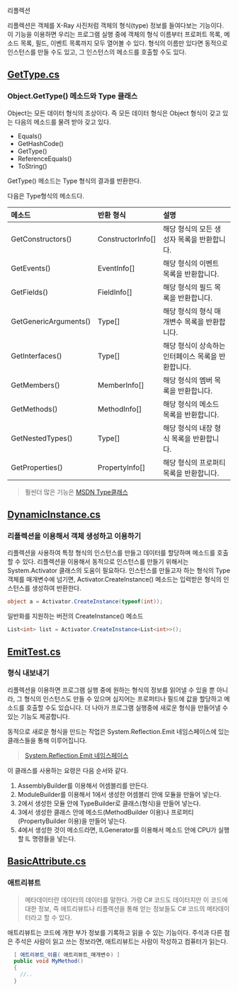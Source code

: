 리플렉션

리플렉션은 객체를 X-Ray 사진처럼 객체의 형식(type) 정보를 들여다보는 기능이다. 이 기능을 이용하면 우리는 프로그램 실행 중에 객체의 형식 이름부터 프로퍼트 목록, 메소드 목록, 필드, 이벤트 목록까지 모두 열어볼 수 있다. 형식의 이름만 있다면 동적으로 인스턴스를 만들 수도 있고, 그 인스턴스의 메소드를 호출할 수도 있다.

## [GetType.cs](https://github.com/twozeronine/Csharp_Study/blob/main/Reflection_Attribute/GetType.cs)

### Object.GetType() 메소드와 Type 클래스

Object는 모든 데이터 형식의 조상이다. 즉 모든 데이터 형식은 Object 형식이 갖고 있는 다음의 메소드를 물려 받아 갖고 있다.

- Equals()
- GetHashCode()
- GetType()
- ReferenceEquals()
- ToString()

GetType() 메소드는 Type 형식의 결과를 반환한다.

다음은 Type형식의 메소드다.

| 메소드                | 반환 형식         | 설명                                               |
| :-------------------- | :---------------- | :------------------------------------------------- |
| GetConstructors()     | ConstructorInfo[] | 해당 형식의 모든 생성자 목록을 반환합니다.         |
| GetEvents()           | EventInfo[]       | 해당 형식의 이벤트 목록을 반환합니다.              |
| GetFields()           | FieldInfo[]       | 해당 형식의 필드 목록을 반환합니다.                |
| GetGenericArguments() | Type[]            | 해당 형식의 형식 매개변수 목록을 반환합니다.       |
| GetInterfaces()       | Type[]            | 해당 형식이 상속하는 인터페이스 목록을 반환합니다. |
| GetMembers()          | MemberInfo[]      | 해당 형식의 멤버 목록을 반환합니다.                |
| GetMethods()          | MethodInfo[]      | 해당 형식의 메소드 목록을 반환합니다.              |
| GetNestedTypes()      | Type[]            | 해당 형식의 내장 형식 목록을 반환합니다.           |
| GetProperties()       | PropertyInfo[]    | 해당 형식의 프로퍼티 목록을 반환합니다.            |

> 훨씬더 많은 기능은 [MSDN Type클래스](https://docs.microsoft.com/ko-kr/dotnet/api/system.type?view=net-5.0)

## [DynamicInstance.cs](https://github.com/twozeronine/Csharp_Study/blob/main/Reflection_Attribute/DynamicInstance.cs)

### 리플렉션을 이용해서 객체 생성하고 이용하기

리플렉션을 사용하여 특정 형식의 인스턴스를 만들고 데이터를 할당하며 메소드를 호출 할 수 있다. 리플렉션을 이용해서 동적으로 인스턴스를 만들기 위해서는 System.Activator 클래스의 도움이 필요하다. 인스턴스를 만들고자 하는 형식의 Type 객체를 매개변수에 넘기면, Activator.CreateInstance() 메소드는 입력받은 형식의 인스턴스를 생성하여 반환한다.

```C#
object a = Activator.CreateInstance(typeof(int));
```

일반화를 지원하는 버전의 CreateInstance() 메소드

```C#
List<int> list = Activator.CreateInstance<List<int>>();
```

## [EmitTest.cs](https://github.com/twozeronine/Csharp_Study/blob/main/Reflection_Attribute/EmitTest.cs)

### 형식 내보내기

리플렉션을 이용하면 프로그램 실행 중에 원하는 형식의 정보를 읽어낼 수 있을 뿐 아니라, 그 형식의 인스턴스도 만들 수 있으며 심지어는 프로퍼티나 필드에 값을 할당하고 메소드를 호출할 수도 있습니다. 더 나아가 프로그램 실행중에 새로운 형식을 만들어낼 수 있는 기능도 제공합니다.

동적으로 새로운 형식을 만드는 작업은 System.Reflection.Emit 네임스페이스에 있는 클래스들을 통해 이루어집니다.

> [System.Reflection.Emit 네임스페이스](https://docs.microsoft.com/ko-kr/dotnet/api/system.reflection.emit?view=net-5.0)

이 클래스를 사용하는 요령은 다음 순서와 같다.

1. AssemblyBuilder를 이용해서 어셈블리를 만든다.
2. ModuleBuilder를 이용해서 1에서 생성한 어셈블리 안에 모듈을 만들어 넣는다.
3. 2에서 생성한 모듈 안에 TypeBuilder로 클래스(형식)을 만들어 넣는다.
4. 3에서 생성한 클래스 안에 메소드(MethodBuilder 이용)나 프로퍼티(PropertyBuilder 이용)을 만들어 넣는다.
5. 4에서 생성한 것이 메소드라면, ILGenerator를 이용해서 메소드 안에 CPU가 실행할 IL 명령들을 넣는다.

## [BasicAttribute.cs](https://github.com/twozeronine/Csharp_Study/blob/main/Reflection_Attribute/BasicAttribute.cs)

### 애트리뷰트

> 메타데이터란 데이터의 데이터를 말한다. 가령 C# 코드도 데이터지만 이 코드에 대한 정보, 즉 애트리뷰트나 리플렉션을 통해 얻는 정보들도 C# 코드의 메타데이터라고 할 수 있다.

애트리뷰트는 코드에 개한 부가 정보를 기록하고 읽을 수 있는 기능이다. 주석과 다른 점은 주석은 사람이 읽고 쓰는 정보라면, 애트리뷰트는 사람이 작성하고 컴퓨터가 읽는다.

```C#
  [ 애트리뷰트_이름( 애트리뷰트_매개변수) ]
  public void MyMethod()
  {
    //..
  }
```
